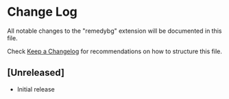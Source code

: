 # Change Log

All notable changes to the "remedybg" extension will be documented in this file.

Check [Keep a Changelog](http://keepachangelog.com/) for recommendations on how to structure this file.

## [Unreleased]

- Initial release